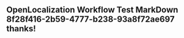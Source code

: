 <properties
ms.topic="hero-topic"
ms.test1="hero-topic"
ms.test2="test"/>

## OpenLocalization Workflow Test MarkDown 8f28f416-2b59-4777-b238-93a8f72ae697 thanks!
